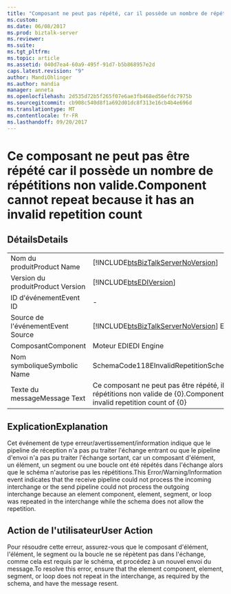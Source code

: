 ```yaml
---
title: "Composant ne peut pas répété, car il possède un nombre de répétitions non valide | Documents Microsoft"
ms.custom: 
ms.date: 06/08/2017
ms.prod: biztalk-server
ms.reviewer: 
ms.suite: 
ms.tgt_pltfrm: 
ms.topic: article
ms.assetid: 040d7ea4-60a9-495f-91d7-b5b868957e2d
caps.latest.revision: "9"
author: MandiOhlinger
ms.author: mandia
manager: anneta
ms.openlocfilehash: 2d535d72b5f265f07e6ae3fb468ed56efdc7975b
ms.sourcegitcommit: cb908c540d8f1a692d01dc8f313e16cb4b4e696d
ms.translationtype: MT
ms.contentlocale: fr-FR
ms.lasthandoff: 09/20/2017
---
```

# <a name="component-cannot-repeat-because-it-has-an-invalid-repetition-count"></a><span data-ttu-id="289f8-102">Ce composant ne peut pas être répété car il possède un nombre de répétitions non valide.</span><span class="sxs-lookup"><span data-stu-id="289f8-102">Component cannot repeat because it has an invalid repetition count</span></span>
## <a name="details"></a><span data-ttu-id="289f8-103">Détails</span><span class="sxs-lookup"><span data-stu-id="289f8-103">Details</span></span>  
  
|||  
|-|-|  
|<span data-ttu-id="289f8-104">Nom du produit</span><span class="sxs-lookup"><span data-stu-id="289f8-104">Product Name</span></span>|[!INCLUDE[btsBizTalkServerNoVersion](../includes/btsbiztalkservernoversion-md.md)]|  
|<span data-ttu-id="289f8-105">Version du produit</span><span class="sxs-lookup"><span data-stu-id="289f8-105">Product Version</span></span>|[!INCLUDE[btsEDIVersion](../includes/btsediversion-md.md)]|  
|<span data-ttu-id="289f8-106">ID d'événement</span><span class="sxs-lookup"><span data-stu-id="289f8-106">Event ID</span></span>|-|  
|<span data-ttu-id="289f8-107">Source de l'événement</span><span class="sxs-lookup"><span data-stu-id="289f8-107">Event Source</span></span>|[!INCLUDE[btsBizTalkServerNoVersion](../includes/btsbiztalkservernoversion-md.md)]<span data-ttu-id="289f8-108"> EDI</span><span class="sxs-lookup"><span data-stu-id="289f8-108"> EDI</span></span>|  
|<span data-ttu-id="289f8-109">Composant</span><span class="sxs-lookup"><span data-stu-id="289f8-109">Component</span></span>|<span data-ttu-id="289f8-110">Moteur EDI</span><span class="sxs-lookup"><span data-stu-id="289f8-110">EDI Engine</span></span>|  
|<span data-ttu-id="289f8-111">Nom symbolique</span><span class="sxs-lookup"><span data-stu-id="289f8-111">Symbolic Name</span></span>|<span data-ttu-id="289f8-112">SchemaCode118EInvalidRepetition</span><span class="sxs-lookup"><span data-stu-id="289f8-112">SchemaCode118EInvalidRepetition</span></span>|  
|<span data-ttu-id="289f8-113">Texte du message</span><span class="sxs-lookup"><span data-stu-id="289f8-113">Message Text</span></span>|<span data-ttu-id="289f8-114">Ce composant ne peut pas être répété, il possède un nombre de répétitions non valide de {0}.</span><span class="sxs-lookup"><span data-stu-id="289f8-114">Component cannot repeat, it has an invalid repetition count of {0}</span></span>|  
  
## <a name="explanation"></a><span data-ttu-id="289f8-115">Explication</span><span class="sxs-lookup"><span data-stu-id="289f8-115">Explanation</span></span>  
 <span data-ttu-id="289f8-116">Cet événement de type erreur/avertissement/information indique que le pipeline de réception n'a pas pu traiter l'échange entrant ou que le pipeline d'envoi n'a pas pu traiter l'échange sortant, car un composant d'élément, un élément, un segment ou une boucle ont été répétés dans l'échange alors que le schéma n'autorise pas les répétitions.</span><span class="sxs-lookup"><span data-stu-id="289f8-116">This Error/Warning/Information event indicates that the receive pipeline could not process the incoming interchange or the send pipeline could not process the outgoing interchange because an element component, element, segment, or loop was repeated in the interchange while the schema does not allow the repetition.</span></span>  
  
## <a name="user-action"></a><span data-ttu-id="289f8-117">Action de l'utilisateur</span><span class="sxs-lookup"><span data-stu-id="289f8-117">User Action</span></span>  
 <span data-ttu-id="289f8-118">Pour résoudre cette erreur, assurez-vous que le composant d'élément, l'élément, le segment ou la boucle ne se répètent pas dans l'échange, comme cela est requis par le schéma, et procédez à un nouvel envoi du message.</span><span class="sxs-lookup"><span data-stu-id="289f8-118">To resolve this error, ensure that the element component, element, segment, or loop does not repeat in the interchange, as required by the schema, and have the message resent.</span></span>